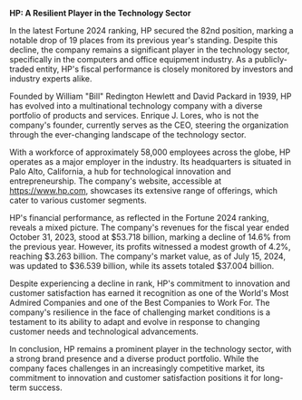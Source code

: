 **HP: A Resilient Player in the Technology Sector**

In the latest Fortune 2024 ranking, HP secured the 82nd position, marking a notable drop of 19 places from its previous year's standing. Despite this decline, the company remains a significant player in the technology sector, specifically in the computers and office equipment industry. As a publicly-traded entity, HP's fiscal performance is closely monitored by investors and industry experts alike.

Founded by William "Bill" Redington Hewlett and David Packard in 1939, HP has evolved into a multinational technology company with a diverse portfolio of products and services. Enrique J. Lores, who is not the company's founder, currently serves as the CEO, steering the organization through the ever-changing landscape of the technology sector.

With a workforce of approximately 58,000 employees across the globe, HP operates as a major employer in the industry. Its headquarters is situated in Palo Alto, California, a hub for technological innovation and entrepreneurship. The company's website, accessible at https://www.hp.com, showcases its extensive range of offerings, which cater to various customer segments.

HP's financial performance, as reflected in the Fortune 2024 ranking, reveals a mixed picture. The company's revenues for the fiscal year ended October 31, 2023, stood at $53.718 billion, marking a decline of 14.6% from the previous year. However, its profits witnessed a modest growth of 4.2%, reaching $3.263 billion. The company's market value, as of July 15, 2024, was updated to $36.539 billion, while its assets totaled $37.004 billion.

Despite experiencing a decline in rank, HP's commitment to innovation and customer satisfaction has earned it recognition as one of the World's Most Admired Companies and one of the Best Companies to Work For. The company's resilience in the face of challenging market conditions is a testament to its ability to adapt and evolve in response to changing customer needs and technological advancements.

In conclusion, HP remains a prominent player in the technology sector, with a strong brand presence and a diverse product portfolio. While the company faces challenges in an increasingly competitive market, its commitment to innovation and customer satisfaction positions it for long-term success.